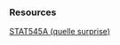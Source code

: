 
### Resources

[STAT545A (quelle surprise)](http://www.stat.ubc.ca/~jenny/STAT545A/block17_colorsGgplot2Qualitative.html)

